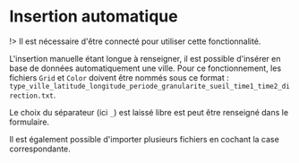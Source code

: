 # Insertion automatique

!> Il est nécessaire d'être connecté pour utiliser cette fonctionnalité.

L'insertion manuelle étant longue à renseigner, il est possible d'insérer en base de données automatiquement une ville. Pour ce fonctionnement, les fichiers `Grid` et `Color` doivent être nommés sous ce format : `type_ville_latitude_longitude_periode_granularite_sueil_time1_time2_direction.txt`.

Le choix du séparateur (ici `_`) est laissé libre est peut être renseigné dans le formulaire.

Il est également possible d'importer plusieurs fichiers en cochant la case correspondante.
